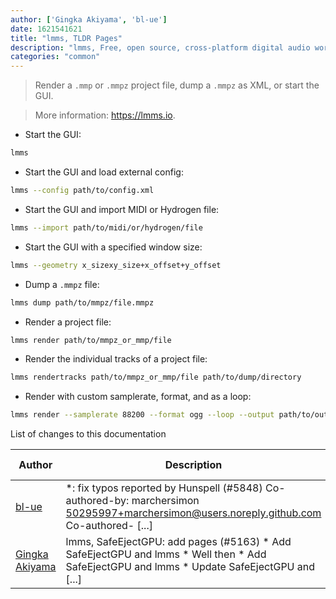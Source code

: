 ```yaml
---
author: ['Gingka Akiyama', 'bl-ue']
date: 1621541621
title: "lmms, TLDR Pages"
description: "lmms, Free, open source, cross-platform digital audio workstation."
categories: "common"
---
```

> Render a `.mmp` or `.mmpz` project file, dump a `.mmpz` as XML, or start the GUI.

> More information: <https://lmms.io>.

- Start the GUI:

```bash
lmms
```

- Start the GUI and load external config:

```bash
lmms --config path/to/config.xml
```

- Start the GUI and import MIDI or Hydrogen file:

```bash
lmms --import path/to/midi/or/hydrogen/file
```

- Start the GUI with a specified window size:

```bash
lmms --geometry x_sizexy_size+x_offset+y_offset
```

- Dump a `.mmpz` file:

```bash
lmms dump path/to/mmpz/file.mmpz
```

- Render a project file:

```bash
lmms render path/to/mmpz_or_mmp/file
```

- Render the individual tracks of a project file:

```bash
lmms rendertracks path/to/mmpz_or_mmp/file path/to/dump/directory
```

- Render with custom samplerate, format, and as a loop:

```bash
lmms render --samplerate 88200 --format ogg --loop --output path/to/output/file.ogg
```
List of changes to this documentation


Author | Description | ISO 8601 Date | GitHub link
------|-----|-----|-----
[bl-ue](mailto:54780737+bl-ue@users.noreply.github.com) | *: fix typos reported by Hunspell (#5848) Co-authored-by: marchersimon <50295997+marchersimon@users.noreply.github.com> Co-authored- [...] | 2021-05-20T22:13:41 | [8ebd171d6f00](https://github.com/tldr-pages/tldr/commit/8ebd171d6f001698709fefc02b1fd5cc9f3a99c4)
[Gingka Akiyama](mailto:33764485+GingkathFox@users.noreply.github.com) | lmms, SafeEjectGPU: add pages (#5163) * Add SafeEjectGPU and lmms * Well then * Add SafeEjectGPU and lmms * Update SafeEjectGPU and [...] | 2021-01-22T03:18:51 | [12ed2e119aa6](https://github.com/tldr-pages/tldr/commit/12ed2e119aa6482adeeee0fb5d32e7682f3c0269)

